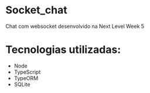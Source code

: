 # Socket_chat
Chat com websocket desenvolvido na Next Level Week 5

# Tecnologias utilizadas:
- Node
- TypeScript
- TypeORM
- SQLite
